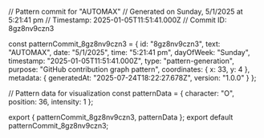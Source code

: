 // Pattern commit for "AUTOMAX"
// Generated on Sunday, 5/1/2025 at 5:21:41 pm
// Timestamp: 2025-01-05T11:51:41.000Z
// Commit ID: 8gz8nv9czn3

const patternCommit_8gz8nv9czn3 = {
  id: "8gz8nv9czn3",
  text: "AUTOMAX",
  date: "5/1/2025",
  time: "5:21:41 pm",
  dayOfWeek: "Sunday",
  timestamp: "2025-01-05T11:51:41.000Z",
  type: "pattern-generation",
  purpose: "GitHub contribution graph pattern",
  coordinates: {
    x: 33,
    y: 4
  },
  metadata: {
    generatedAt: "2025-07-24T18:22:27.678Z",
    version: "1.0.0"
  }
};

// Pattern data for visualization
const patternData = {
  character: "O",
  position: 36,
  intensity: 1
};

export { patternCommit_8gz8nv9czn3, patternData };
export default patternCommit_8gz8nv9czn3;
